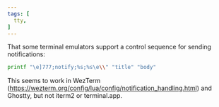 ```yaml
---
tags: [
  tty,
]
---
```

That some terminal emulators support a control sequence for sending notifications:
```sh
printf "\e]777;notify;%s;%s\e\\" "title" "body"
```
This seems to work in WezTerm (https://wezterm.org/config/lua/config/notification_handling.html) and Ghostty, but not iterm2 or terminal.app.
